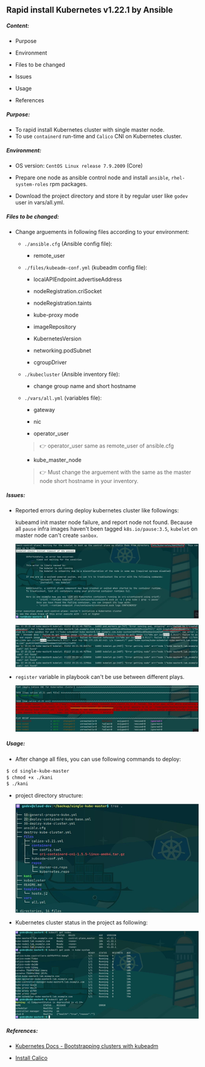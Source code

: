 ## Rapid install Kubernetes v1.22.1 by Ansible

##### Content:

- Purpose

- Environment

- Files to be changed

- Issues

- Usage

- References

##### Purpose:

- To rapid install Kubernetes cluster with single master node.
- To use `containerd` run-time and `Calico` CNI on Kubernetes cluster.

##### Environment:

- OS version: `CentOS Linux release 7.9.2009` (Core)

- Prepare one node as ansible control node and install `ansible`, `rhel-system-roles` rpm packages.

- Download the project directory and store it by regular user like `godev` user in vars/all.yml.

##### Files to be changed:

- Change arguements in following files according to your environment:
  
  - `./ansible.cfg` (Ansible config file):
    
    - remote_user
  
  - `./files/kubeadm-conf.yml` (kubeadm config file):
    
    - localAPIEndpoint.advertiseAddress
    
    - nodeRegistration.criSocket
    
    - nodeRegistration.taints
    
    - kube-proxy mode
    
    - imageRepository
    
    - KubernetesVersion
    
    - networking.podSubnet
    
    - cgroupDriver
  
  - `./kubecluster` (Ansible inventory file):
    
    - change group name and short hostname
  
  - `./vars/all.yml` (variables file):
    
    - gateway
    
    - nic
    
    - operator_user
    
    > 👉 operator_user same as remote_user of ansible.cfg
    
    - kube_master_node
    
    > 👉 Must change the arguement with the same as the master node short hostname in your inventory.

##### Issues:

- Reported errors during deploy kubernetes cluster like followings:
  
  kubeamd init master node failure, and report node not found. Because all `pause` infra images haven't been tagged `k8s.io/pause:3.5`, `kubelet` on master node can't create `sanbox`.
  
  ![](https://github.com/Alberthua-Perl/tech-docs/blob/master/images/kubeadm-init-master-error-1.jpg)
  
  ![](https://github.com/Alberthua-Perl/tech-docs/blob/master/images/kubeadm-init-master-error-2.jpg)

- `register` variable in playbook can't be use between different plays.
  
  ![](https://github.com/Alberthua-Perl/tech-docs/blob/master/images/register-var-used-between-two-plays-error.jpg)

##### Usage:

- After change all files, you can use following commands to deploy:

```bash
$ cd single-kube-master
$ chmod +x ./kani
$ ./kani
```

- project directory structure:
  
  ![](https://github.com/Alberthua-Perl/tech-docs/blob/master/images/kani-structure.jpg)

- Kubernetes cluster status in the project as following:
  
  ![](https://github.com/Alberthua-Perl/tech-docs/blob/master/images/kubernetes-cluster-status.jpg)

##### References:

- [Kubernetes Docs - Bootstrapping clusters with kubeadm](https://v1-22.docs.kubernetes.io/docs/setup/production-environment/tools/kubeadm/)

- [Install Calico](https://projectcalico.docs.tigera.io/getting-started/kubernetes/self-managed-onprem/onpremises)
